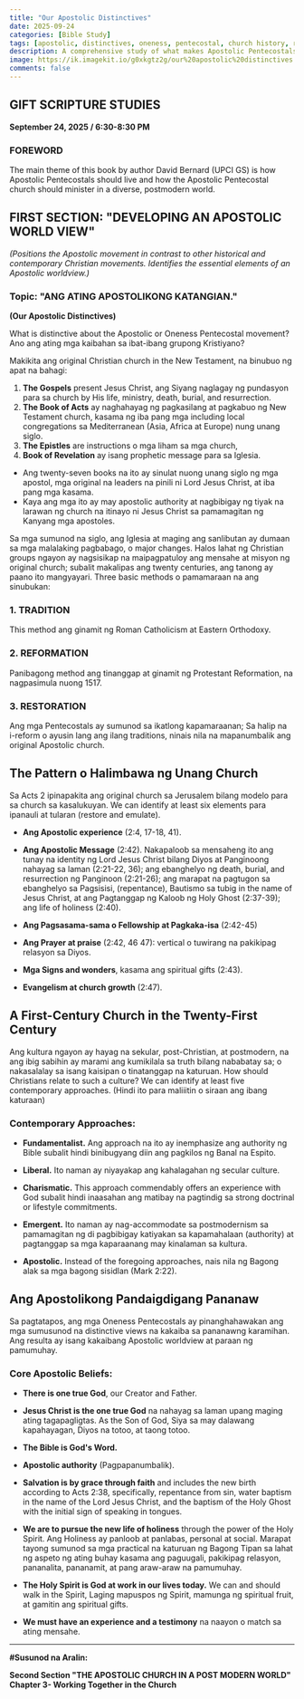 ```yaml
---
title: "Our Apostolic Distinctives"
date: 2025-09-24
categories: [Bible Study]
tags: [apostolic, distinctives, oneness, pentecostal, church history, restoration, holiness, holy spirit]
description: A comprehensive study of what makes Apostolic Pentecostals distinctive from other Christian movements, exploring the restoration approach versus tradition and reformation, and outlining core apostolic beliefs and worldview.
image: https://ik.imagekit.io/g0xkgtz2g/our%20apostolic%20distinctives.jpg?updatedAt=1758702170825
comments: false
---
```


## GIFT SCRIPTURE STUDIES
**September 24, 2025 / 6:30-8:30 PM**

### FOREWORD
The main theme of this book by author David Bernard (UPCI GS) is how Apostolic Pentecostals should live and how the Apostolic Pentecostal church should minister in a diverse, postmodern world.

## FIRST SECTION: "DEVELOPING AN APOSTOLIC WORLD VIEW"
*(Positions the Apostolic movement in contrast to other historical and contemporary Christian movements. Identifies the essential elements of an Apostolic worldview.)*

### Topic: "ANG ATING APOSTOLIKONG KATANGIAN."
**(Our Apostolic Distinctives)**

What is distinctive about the Apostolic or Oneness Pentecostal movement? Ano ang ating mga kaibahan sa ibat-ibang grupong Kristiyano?

Makikita ang original Christian church in the New Testament, na binubuo ng apat na bahagi:

1. **The Gospels** present Jesus Christ, ang Siyang naglagay ng pundasyon para sa church by His life, ministry, death, burial, and resurrection.
2. **The Book of Acts** ay naghahayag ng pagkasilang at pagkabuo ng New Testament church, kasama ng iba pang mga including local congregations sa Mediterranean (Asia, Africa at Europe) nung unang siglo.
3. **The Epistles** are instructions o mga liham sa mga church,
4. **Book of Revelation** ay isang prophetic message para sa Iglesia.

- Ang twenty-seven books na ito ay sinulat nuong unang siglo ng mga apostol, mga original na leaders na pinili ni Lord Jesus Christ, at iba pang mga kasama.
- Kaya ang mga ito ay may apostolic authority at nagbibigay ng tiyak na larawan ng church na itinayo ni Jesus Christ sa pamamagitan ng Kanyang mga apostoles.

Sa mga sumunod na siglo, ang Iglesia at maging ang sanlibutan ay dumaan sa mga malalaking pagbabago, o major changes. Halos lahat ng Christian groups ngayon ay nagsisikap na maipagpatuloy ang mensahe at misyon ng original church; subalit makalipas ang twenty centuries, ang tanong ay paano ito mangyayari. Three basic methods o pamamaraan na ang sinubukan:

### 1. TRADITION
This method ang ginamit ng Roman Catholicism at Eastern Orthodoxy.

### 2. REFORMATION
Panibagong method ang tinanggap at ginamit ng Protestant Reformation, na nagpasimula nuong 1517.

### 3. RESTORATION
Ang mga Pentecostals ay sumunod sa ikatlong kapamaraanan; Sa halip na i-reform o ayusin lang ang ilang traditions, ninais nila na mapanumbalik ang original Apostolic church.

## The Pattern o Halimbawa ng Unang Church

Sa Acts 2 ipinapakita ang original church sa Jerusalem bilang modelo para sa church sa kasalukuyan. We can identify at least six elements para ipanauli at tularan (restore and emulate).

* **Ang Apostolic experience** (2:4, 17-18, 41).

* **Ang Apostolic Message** (2:42). Nakapaloob sa mensaheng ito ang tunay na identity ng Lord Jesus Christ bilang Diyos at Panginoong nahayag sa laman (2:21-22, 36); ang ebanghelyo ng death, burial, and resurrection ng Panginoon (2:21-26); ang marapat na pagtugon sa ebanghelyo sa Pagsisisi, (repentance), Bautismo sa tubig in the name of Jesus Christ, at ang Pagtanggap ng Kaloob ng Holy Ghost (2:37-39); ang life of holiness (2:40).

* **Ang Pagsasama-sama o Fellowship at Pagkaka-isa** (2:42-45)

* **Ang Prayer at praise** (2:42, 46 47): vertical o tuwirang na pakikipag relasyon sa Diyos.

* **Mga Signs and wonders**, kasama ang spiritual gifts (2:43).

* **Evangelism at church growth** (2:47).

## A First-Century Church in the Twenty-First Century

Ang kultura ngayon ay hayag na sekular, post-Christian, at postmodern, na ang ibig sabihin ay marami ang kumikilala sa truth bilang nababatay sa; o nakasalalay sa isang kaisipan o tinatanggap na katuruan. How should Christians relate to such a culture? We can identify at least five contemporary approaches. (Hindi ito para maliiitin o siraan ang ibang katuraan)

### Contemporary Approaches:

* **Fundamentalist.** Ang approach na ito ay inemphasize ang authority ng Bible subalit hindi binibugyang diin ang pagkilos ng Banal na Espito.

* **Liberal.** Ito naman ay niyayakap ang kahalagahan ng secular culture.

* **Charismatic.** This approach commendably offers an experience with God subalit hindi inaasahan ang matibay na pagtindig sa strong doctrinal or lifestyle commitments.

* **Emergent.** Ito naman ay nag-accommodate sa postmodernism sa pamamagitan ng di pagbibigay katiyakan sa kapamahalaan (authority) at pagtanggap sa mga kaparaanang may kinalaman sa kultura.

* **Apostolic.** Instead of the foregoing approaches, nais nila ng Bagong alak sa mga bagong sisidlan (Mark 2:22).

## Ang Apostolikong Pandaigdigang Pananaw

Sa pagtatapos, ang mga Oneness Pentecostals ay pinanghahawakan ang mga sumusunod na distinctive views na kakaiba sa pananawng karamihan. Ang resulta ay isang kakaibang Apostolic worldview at paraan ng pamumuhay.

### Core Apostolic Beliefs:

* **There is one true God**, our Creator and Father.

* **Jesus Christ is the one true God** na nahayag sa laman upang maging ating tagapagligtas. As the Son of God, Siya sa may dalawang kapahayagan, Diyos na totoo, at taong totoo.

* **The Bible is God's Word.**

* **Apostolic authority** (Pagpapanumbalik).

* **Salvation is by grace through faith** and includes the new birth according to Acts 2:38, specifically, repentance from sin, water baptism in the name of the Lord Jesus Christ, and the baptism of the Holy Ghost with the initial sign of speaking in tongues.

* **We are to pursue the new life of holiness** through the power of the Holy Spirit. Ang Holiness ay panloob at panlabas, personal at social. Marapat tayong sumunod sa mga practical na katuruan ng Bagong Tipan sa lahat ng aspeto ng ating buhay kasama ang paguugali, pakikipag relasyon, pananalita, pananamit, at pang araw-araw na pamumuhay.

* **The Holy Spirit is God at work in our lives today.** We can and should walk in the Spirit, Laging mapuspos ng Spirit, mamunga ng spiritual fruit, at gamitin ang spiritual gifts.

* **We must have an experience and a testimony** na naayon o match sa ating mensahe.

---

**#Susunod na Aralin:**

**Second Section "THE APOSTOLIC CHURCH IN A POST MODERN WORLD"**  
**Chapter 3- Working Together in the Church**